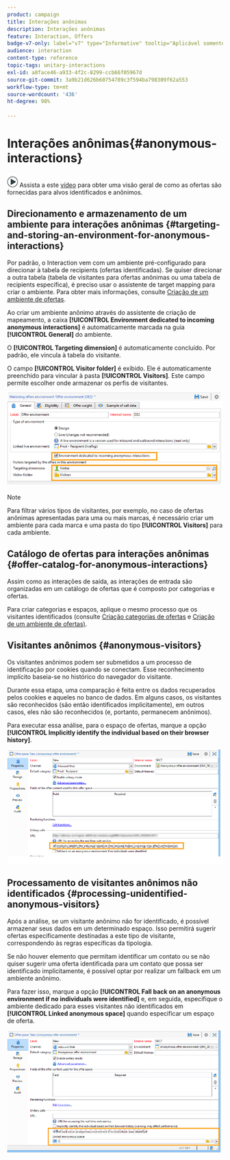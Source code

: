 ```yaml
---
product: campaign
title: Interações anônimas
description: Interações anônimas
feature: Interaction, Offers
badge-v7-only: label="v7" type="Informative" tooltip="Aplicável somente ao Campaign Classic v7"
audience: interaction
content-type: reference
topic-tags: unitary-interactions
exl-id: a8face46-a933-4f2c-8299-ccb66f05967d
source-git-commit: 3a9b21d626b60754789c3f594ba798309f62a553
workflow-type: tm+mt
source-wordcount: '436'
ht-degree: 98%

---
```


# Interações anônimas{#anonymous-interactions}



![](assets/do-not-localize/how-to-video.png) Assista a este [vídeo](https://helpx.adobe.com/campaign/classic/how-to/indetified-and-anonymous-interaction-in-acv6.html?playlist=/ccx/v1/collection/product/campaign/classic/segment/digital-marketers/explevel/intermediate/applaunch/get-started/collection.ccx.js&amp;ref=helpx.adobe.com) para obter uma visão geral de como as ofertas são fornecidas para alvos identificados e anônimos.

## Direcionamento e armazenamento de um ambiente para interações anônimas {#targeting-and-storing-an-environment-for-anonymous-interactions}

Por padrão, o Interaction vem com um ambiente pré-configurado para direcionar à tabela de recipients (ofertas identificadas). Se quiser direcionar a outra tabela (tabela de visitantes para ofertas anônimas ou uma tabela de recipients específica), é preciso usar o assistente de target mapping para criar o ambiente. Para obter mais informações, consulte [Criação de um ambiente de ofertas](../../interaction/using/live-design-environments.md#creating-an-offer-environment).

Ao criar um ambiente anônimo através do assistente de criação de mapeamento, a caixa **[!UICONTROL Environment dedicated to incoming anonymous interactions]** é automaticamente marcada na guia **[!UICONTROL General]** do ambiente.

O **[!UICONTROL Targeting dimension]** é automaticamente concluído. Por padrão, ele vincula à tabela do visitante.

O campo **[!UICONTROL Visitor folder]** é exibido. Ele é automaticamente preenchido para vincular à pasta **[!UICONTROL Visitors]**. Este campo permite escolher onde armazenar os perfis de visitantes.

![](assets/anonymous_environment_option.png)

>[!NOTE]
>
>Para filtrar vários tipos de visitantes, por exemplo, no caso de ofertas anônimas apresentadas para uma ou mais marcas, é necessário criar um ambiente para cada marca e uma pasta do tipo **[!UICONTROL Visitors]** para cada ambiente.

## Catálogo de ofertas para interações anônimas {#offer-catalog-for-anonymous-interactions}

Assim como as interações de saída, as interações de entrada são organizadas em um catálogo de ofertas que é composto por categorias e ofertas.

Para criar categorias e espaços, aplique o mesmo processo que os visitantes identificados (consulte [Criação categorias de ofertas](../../interaction/using/creating-offer-categories.md) e [Criação de um ambiente de ofertas)](../../interaction/using/live-design-environments.md#creating-an-offer-environment).

## Visitantes anônimos {#anonymous-visitors}

Os visitantes anônimos podem ser submetidos a um processo de identificação por cookies quando se conectam. Esse reconhecimento implícito baseia-se no histórico do navegador do visitante.

Durante essa etapa, uma comparação é feita entre os dados recuperados pelos cookies e aqueles no banco de dados. Em alguns casos, os visitantes são reconhecidos (são então identificados implicitamente), em outros casos, eles não são reconhecidos (e, portanto, permanecem anônimos).

Para executar essa análise, para o espaço de ofertas, marque a opção **[!UICONTROL Implicitly identify the individual based on their browser history]**.

![](assets/identification_anonymous_visitors.png)

## Processamento de visitantes anônimos não identificados {#processing-unidentified-anonymous-visitors}

Após a análise, se um visitante anônimo não for identificado, é possível armazenar seus dados em um determinado espaço. Isso permitirá sugerir ofertas especificamente destinadas a este tipo de visitante, correspondendo às regras específicas da tipologia.

Se não houver elemento que permitam identificar um contato ou se não quiser sugerir uma oferta identificada para um contato que possa ser identificado implicitamente, é possível optar por realizar um fallback em um ambiente anônimo.

Para fazer isso, marque a opção **[!UICONTROL Fall back on an anonymous environment if no individuals were identified]** e, em seguida, especifique o ambiente dedicado para esses visitantes não identificados em **[!UICONTROL Linked anonymous space]** quando especificar um espaço de oferta.

![](assets/anonymous_to_anonymous_environment.png)
